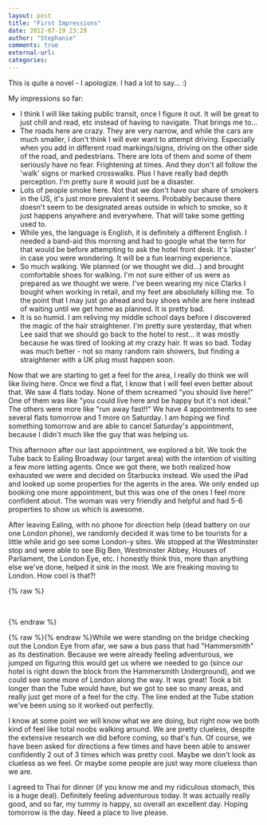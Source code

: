 ```yaml
---
layout: post
title: "First Impressions"
date: 2012-07-19 23:29
author: "Stephanie"
comments: true
external-url: 
categories: 
--- 
```


This is quite a novel - I apologize. I had a lot to say... :)

My impressions so far:

- I think I will like taking public transit, once I figure it out. It will be great to just chill and read, etc instead of having to navigate. That brings me to...
- The roads here are crazy. They are very narrow, and while the cars are much smaller, I don't think I will ever want to attempt driving. Especially when you add in different road markings/signs, driving on the other side of the road, and pedestrians. There are lots of them and some of them seriously have no fear. Frightening at times. And they don't all follow the 'walk' signs or marked crosswalks. Plus I have really bad depth perception. I'm pretty sure it would just be a disaster.
- Lots of people smoke here. Not that we don't have our share of smokers in the US, it's just more prevalent it seems. Probably because there doesn't seem to be designated areas outside in which to smoke, so it just happens anywhere and everywhere. That will take some getting used to.
- While yes, the language is English, it is definitely a different English. I needed a band-aid this morning and had to google what the term for that would be before attempting to ask the hotel front desk. It's 'plaster' in case you were wondering. It will be a fun learning experience.
- So much walking. We planned (or we thought we did...) and brought comfortable shoes for walking. I'm not sure either of us were as prepared as we thought we were. I've been wearing my nice Clarks I bought when working in retail, and my feet are absolutely killing me. To the point that I may just go ahead and buy shoes while are here instead of waiting until we get home as planned. It is pretty bad.
- It is so humid. I am reliving my middle school days before I discovered the magic of the hair straightener. I'm pretty sure yesterday, that when Lee said that we should go back to the hotel to rest... it was mostly because he was tired of looking at my crazy hair. It was so bad. Today was much better - not so many random rain showers, but finding a straightener with a UK plug must happen soon.

Now that we are starting to get a feel for the area, I really do think we will like living here. Once we find a flat, I know that I will feel even better about that. We saw 4 flats today. None of them screamed "you should live here!" One of them was like "you could live here and be happy but it's not ideal." The others were more like "run away fast!!" We have 4 appointments to see several flats tomorrow and 1 more on Saturday. I am hoping we find something tomorrow and are able to cancel Saturday's appointment, because I didn't much like the guy that was helping us.

This afternoon after our last appointment, we explored a bit. We took the Tube back to Ealing Broadway (our target area) with the intention of visiting a few more letting agents. Once we got there, we both realized how exhausted we were and decided on Starbucks instead. We used the iPad and looked up some properties for the agents in the area. We only ended up booking one more appointment, but this was one of the ones I feel more confident about. The woman was very friendly and helpful and had 5-6 properties to show us which is awesome. 

After leaving Ealing, with no phone for direction help (dead battery on our one London phone), we randomly decided it was time to be tourists for a little while and go see some London-y sites. We stopped at the Westminster stop and were able to see Big Ben, Westminster Abbey, Houses of Parliament, the London Eye, etc. I honestly think this, more than anything else we've done, helped it sink in the most. We are freaking moving to London. How cool is that?!

{% raw %}
<p class="fancybox-group">
	<a class="fancybox" rel="firstimpressions-westminster" href="/images/blog/2012-07-19-first-impressions/SDC19173.JPG"><img src="/images/blog/2012-07-19-first-impressions/thumbnails/SDC19173.JPG" alt=""/></a>
	<a class="fancybox" rel="firstimpressions-westminster" href="/images/blog/2012-07-19-first-impressions/SDC19175.JPG"><img src="/images/blog/2012-07-19-first-impressions/thumbnails/SDC19175.JPG" alt=""/></a>
	<a class="fancybox" rel="firstimpressions-westminster" href="/images/blog/2012-07-19-first-impressions/SDC19178.JPG"><img src="/images/blog/2012-07-19-first-impressions/thumbnails/SDC19178.JPG" alt=""/></a>
	<a class="fancybox" rel="firstimpressions-westminster" href="/images/blog/2012-07-19-first-impressions/IMG_2455.JPG"><img src="/images/blog/2012-07-19-first-impressions/thumbnails/IMG_2455.JPG" alt=""/></a>
</p>
{% endraw %}

{% raw %}<a class="fancybox" href="/images/blog/2012-07-19-first-impressions/SDC19186.JPG"><img src="/images/blog/2012-07-19-first-impressions/thumbnails/SDC19186.JPG" alt="" class="right"/></a>{% endraw %}While we were standing on the bridge checking out the London Eye from afar, we saw a bus pass that had "Hammersmith" as its destination. Because we were already feeling adventurous, we jumped on figuring this would get us where we needed to go (since our hotel is right down the block from the Hammersmith Underground), and we could see some more of London along the way. It was great! Took a bit longer than the Tube would have, but we got to see so many areas, and really just get more of a feel for the city. The line ended at the Tube station we've been using so it worked out perfectly.

I know at some point we will know what we are doing, but right now we both kind of feel like total noobs walking around. We are pretty clueless, despite the extensive research we did before coming, so that's fun. Of course, we have been asked for directions a few times and have been able to answer confidently 2 out of 3 times which was pretty cool. Maybe we don't look as clueless as we feel. Or maybe some people are just way more clueless than we are.

I agreed to Thai for dinner (if you know me and my ridiculous stomach, this is a huge deal). Definitely feeling adventurous today. It was actually really good, and so far, my tummy is happy, so overall an excellent day. Hoping tomorrow is the day. Need a place to live please. 
